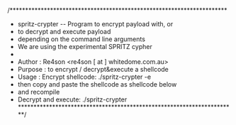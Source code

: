 /**********************************************************************
* spritz-crypter -- Program to encrypt payload with, or
* to decrypt and execute payload
* depending on the command line arguments
* We are using the experimental SPRITZ cypher
*
* Author : Re4son <re4son [ at ] whitedome.com.au>
* Purpose : to encrypt / decrypt&execute a shellcode
* Usage : Encrypt shellcode: ./spritz-crypter <password> -e
* then copy and paste the shellcode as shellcode below
* and recompile
* Decrypt and execute: ./spritz-crypter <password>
**********************************************************************/
